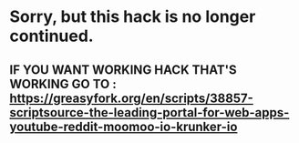 # Sorry, but this hack is no longer continued.
## IF YOU WANT WORKING HACK THAT'S WORKING GO TO : https://greasyfork.org/en/scripts/38857-scriptsource-the-leading-portal-for-web-apps-youtube-reddit-moomoo-io-krunker-io
